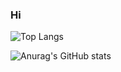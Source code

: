 ### Hi

![Top Langs](https://github-readme-stats.vercel.app/api/top-langs/?username=reebix&layout=compact)

![Anurag's GitHub stats](https://github-readme-stats.vercel.app/api?username=reebix&show_icons=true&theme=dark)
